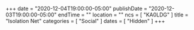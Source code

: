 +++
date = "2020-12-04T19:00:00-05:00"
publishDate = "2020-12-03T19:00:00-05:00"
endTime = ""
location = ""
ncs = [ "KA0LDG" ]
title = "Isolation Net"
categories = [ "Social" ]
dates = [ "Hidden" ]
+++
